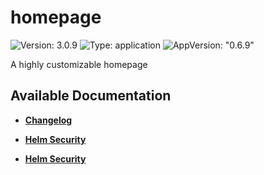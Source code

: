 # homepage

![Version: 3.0.9](https://img.shields.io/badge/Version-3.0.9-informational?style=flat-square) ![Type: application](https://img.shields.io/badge/Type-application-informational?style=flat-square) ![AppVersion: "0.6.9"](https://img.shields.io/badge/AppVersion-"0.6.9"-informational?style=flat-square)

A highly customizable homepage

## Available Documentation

- [**Changelog**](CHANGELOG)

- [**Helm Security**](container-security)

- [**Helm Security**](helm-security)

